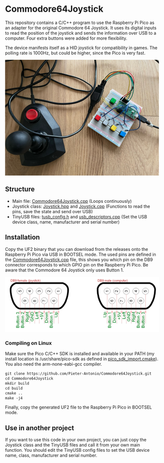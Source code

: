 # Commodore64Joystick

This repository contains a C/C++ program to use the Raspberry Pi Pico as an adapter for the original Commodore 64 Joystick. It uses its digital inputs to read the position of the joystick and sends the information over USB to a computer. Four extra buttons were added for more flexibility.

The device manifests itself as a HID joystick for compatibility in games. The polling rate is 1000Hz, but could be higher, since the Pico is very fast.

![Commodore64Joystick](.github/pictures/image0.jpeg)

## Structure

- Main file: [Commodore64Joystick.cpp](Commodore64Joystick.cpp) (Loops continuously)
- Joystick class: [Joystick.hpp](Joystick.hpp) and [Joystick.cpp](Joystick.cpp) (Functions to read the pins, save the state and send over USB)
- TinyUSB files: [tusb_config.h](tusb_config.h) and [usb_descriptors.cpp](usb_descriptors.cpp) (Set the USB device class, name, manufacturer and serial number)

## Installation

Copy the UF2 binary that you can download from the releases onto the Raspberry Pi Pico via USB in BOOTSEL mode. The used pins are defined in the [Commodore64Joystick.cpp](Commodore64Joystick.cpp) file, this shows you which pin on the DB9 connector corresponds to which GPIO pin on the Raspberry Pi Pico. Be aware that the Commodore 64 Joystick only uses Button 1.

![connector](.github/pictures/connector.png)

### Compiling on Linux
Make sure the Pico C/C++ SDK is installed and available in your PATH (my install location is /usr/share/pico-sdk as defined in [pico_sdk_import.cmake](pico_sdk_import.cmake)). You also need the arm-none-eabi-gcc compiler.

    git clone https://github.com/Pieter-Antonio/Commodore64Joystick.git
    cd Commodore64Joystick
    mkdir build
    cd build
    cmake ..
    make -j4

Finally, copy the generated UF2 file to the Raspberry Pi Pico in BOOTSEL mode.

## Use in another project

If you want to use this code in your own project, you can just copy the Joystick class and the TinyUSB files and call it from your own main function. You should edit the TinyUSB config files to set the USB device name, class, manufacturer and serial number.
